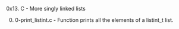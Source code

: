 0x13. C - More singly linked lists

0. 0-print_listint.c - Function prints all the elements of a listint_t list.